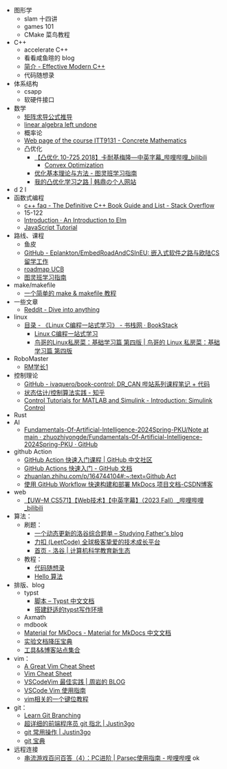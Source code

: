 - 图形学
	- slam 十四讲
	- games 101
	- CMake 菜鸟教程
- C++
	- accelerate C++
	- 看看咸鱼暄的 blog
	- [简介 - Effective Modern C++](https://cntransgroup.github.io/EffectiveModernCppChinese/)
	- 代码随想录
- 体系结构
	- csapp
	- 软硬件接口
- 数学
	- [矩阵求导公式推导](https://zhuanlan.zhihu.com/p/273729929)
	- [linear algebra left undone](https://github.com/yhwu-is/Linear-Algebra-Left-Undone)
	- 概率论
	- [Web page of the course ITT9131 - Concrete Mathematics](https://cs.ioc.ee/cm/)
	- 凸优化
		- [【凸优化 10-725 2018】卡耐基梅隆—中英字幕\_哔哩哔哩\_bilibili](https://www.bilibili.com/video/BV1NYHve9EdX)
			- [Convex Optimization](https://www.stat.cmu.edu/~ryantibs/convexopt/)
		- [优化基本理论与方法 - 图灵班学习指南](https://zju-turing.github.io/TuringCourses/major_basic/convex_optimization)
		- [我的凸优化学习之路 | 韩鼎の个人网站](https://deanhan.com/2018/01/17/convex/)
- d 2 l
- 函数式编程
	- [c++ faq - The Definitive C++ Book Guide and List - Stack Overflow](https://stackoverflow.com/questions/388242/the-definitive-c-book-guide-and-list)
	- 15-122
	- [Introduction · An Introduction to Elm](https://guide.elm-lang.org/)
	- [JavaScript Tutorial](https://www.w3schools.com/js/)
- 路线、课程
	- 鱼皮
	- [GitHub - Eplankton/EmbedRoadAndCSInEU: 嵌入式软件之路与欧陆CS留学工作](https://github.com/Eplankton/EmbedRoadAndCSInEU)
	- [roadmap UCB](https://hkn.eecs.berkeley.edu/courseguides)
	- [图灵班学习指南](https://zju-turing.github.io/TuringCourses/)
- make/makefile
	- [一个简单的 make & makefile 教程](https://zhuanlan.zhihu.com/p/92010728)
- 一些文章
	- [Reddit - Dive into anything](https://www.reddit.com/r/learnprogramming/wiki/faq/)
- linux
	- [目录 - 《Linux C编程一站式学习》 - 书栈网 · BookStack](https://www.bookstack.cn/read/linux-c/menu.md)
		- [Linux C编程一站式学习](https://akaedu.github.io/book/)
		- [鸟哥的Linux私房菜：基础学习篇 第四版 | 鸟哥的 Linux 私房菜：基础学习篇 第四版](https://wizardforcel.gitbooks.io/vbird-linux-basic-4e)
- RoboMaster
	- [RM学长1](https://www.zhihu.com/people/zengen-38)
- 控制理论
	- [GitHub - ivaquero/book-control: DR\_CAN 哔站系列课程笔记 + 代码](https://github.com/ivaquero/book-control)
	- [状态估计/控制算法实践 - 知乎](https://www.zhihu.com/column/c_1296379521394929664)
	- [Control Tutorials for MATLAB and Simulink - Introduction: Simulink Control](https://ctms.engin.umich.edu/CTMS/index.php?example=Introduction&section=SimulinkControl)
- Rust
- AI
	- [Fundamentals-Of-Artificial-Intelligence-2024Spring-PKU/Note at main · zhuozhiyongde/Fundamentals-Of-Artificial-Intelligence-2024Spring-PKU · GitHub](https://github.com/zhuozhiyongde/Fundamentals-Of-Artificial-Intelligence-2024Spring-PKU/blob/main/Note/)
- github Action
	- [GitHub Action 快速入门课程 | GitHub 中文社区](https://www.github-zh.com/getting-started/hello-github-actions)
	- [GitHub Actions 快速入门 - GitHub 文档](https://docs.github.com/zh/actions/writing-workflows/quickstart)
	- [zhuanlan.zhihu.com/p/164744104#:\~:text=Github Act](https://zhuanlan.zhihu.com/p/164744104#:~:text=Github%20Act)
	- [使用 GitHub Workflow 快速构建和部署 MkDocs 项目文档-CSDN博客](https://blog.csdn.net/li_yatao/article/details/141035509#:~:text=%E9%80%9A%E8%BF%87%E7%BC%96%E5%86%99%20Workf)
- web
	- [【UW–M CS571】【Web技术】【中英字幕】（2023 Fall）\_哔哩哔哩\_bilibili](https://www.bilibili.com/video/BV1vK421y7aY)
- 算法：
	- 刷题：
		- [一个动态更新的洛谷综合题单 – Studying Father's blog](https://studyingfather.com/archives/841)
		- [力扣 (LeetCode) 全球极客挚爱的技术成长平台](https://leetcode.cn/)
		- [首页 - 洛谷 | 计算机科学教育新生态](https://www.luogu.com.cn/)
	- 教程：
		- [代码随想录](https://programmercarl.com/)
		- [Hello 算法](https://www.hello-algo.com/)
- 排版、blog
	- typst
		- [脚本 – Typst 中文文档](https://typst-doc-cn.github.io/docs/reference/scripting)
		- [搭建舒适的typst写作环境](https://zhuanlan.zhihu.com/p/642509853)
	- Axmath
	- mdbook
	- [Material for MkDocs - Material for MkDocs 中文文档](https://mkdoc-material.llango.com/)
	- [实验文档降压宝典](https://hypotensor.tonycrane.cc/)
	- [工具&&博客站点集合](https://wangloo.github.io/posts/tools/useful_sites/)
- vim：
	- [A Great Vim Cheat Sheet](https://vimsheet.com/)
	- [Vim Cheat Sheet](https://vim.rtorr.com/lang/zh_cn)
	- [VSCodeVim 最佳实践 | 周岩的 BLOG](https://zhouyanlt.github.io/vim/2019/09/20/vscode-vim-best-practices.html)
	- [VSCode Vim 使用指南](https://hanzhen.wang/posts/vscode-vim)
	- [vim相关的一个键位教程](https://cworld.top/blog/vim-key)  
- git：
	- [Learn Git Branching](https://learngitbranching.js.org/?demo=&locale=zh_CN)
	- [超详细的前端程序员 git 指北 | Justin3go](https://justin3go.com/posts/2022/10/14%E8%B6%85%E8%AF%A6%E7%BB%86%E7%9A%84%E5%89%8D%E7%AB%AF%E7%A8%8B%E5%BA%8F%E5%91%98git%E6%8C%87%E5%8C%97)
	- [git 常用操作 | Justin3go](https://justin3go.com/posts/2022/02/04git%E5%B8%B8%E7%94%A8%E6%93%8D%E4%BD%9C)
	- [git 宝典](https://wangloo.github.io/posts/tools/git/git/)
- 远程连接
	- [串流游戏百问百答（4）：PC进阶 | Parsec使用指南 - 哔哩哔哩](https://www.bilibili.com/read/cv32334628)
ok

